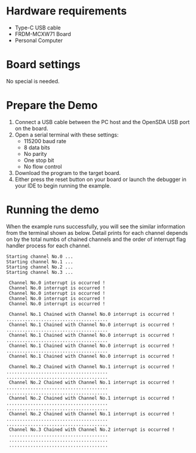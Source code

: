 Hardware requirements
=====================
- Type-C USB cable
- FRDM-MCXW71 Board
- Personal Computer

Board settings
============
No special is needed.

Prepare the Demo
================
1. Connect a USB cable between the PC host and the OpenSDA USB port on the board.
2. Open a serial terminal with these settings:
    - 115200 baud rate
    - 8 data bits
    - No parity
    - One stop bit
    - No flow control
3. Download the program to the target board.
4. Either press the reset button on your board or launch the debugger in your IDE to begin running the example.

Running the demo
================
When the example runs successfully, you will see the similar information from the terminal shown as below.
Detail prints for each channel depends on by the total numbs of chained channels and the order of 
interrupt flag handler process for each channel. 

~~~~~~~~~~~~~~~~~~~~~
Starting channel No.0 ...
Starting channel No.1 ...
Starting channel No.2 ...
Starting channel No.3 ...

 Channel No.0 interrupt is occurred !
 Channel No.0 interrupt is occurred !
 Channel No.0 interrupt is occurred !
 Channel No.0 interrupt is occurred !
 Channel No.0 interrupt is occurred !

 Channel No.1 Chained with Channel No.0 interrupt is occurred !
......................................
 Channel No.1 Chained with Channel No.0 interrupt is occurred !
......................................
 Channel No.1 Chained with Channel No.0 interrupt is occurred !
......................................
 Channel No.1 Chained with Channel No.0 interrupt is occurred !
......................................
 Channel No.1 Chained with Channel No.0 interrupt is occurred !

 Channel No.2 Chained with Channel No.1 interrupt is occurred !
......................................
......................................
 Channel No.2 Chained with Channel No.1 interrupt is occurred !
......................................
......................................
 Channel No.2 Chained with Channel No.1 interrupt is occurred !
......................................
......................................
 Channel No.2 Chained with Channel No.1 interrupt is occurred !
......................................
......................................
 Channel No.3 Chained with Channel No.2 interrupt is occurred !
 .....................................
 .....................................
 .....................................

~~~~~~~~~~~~~~~~~~~~~
